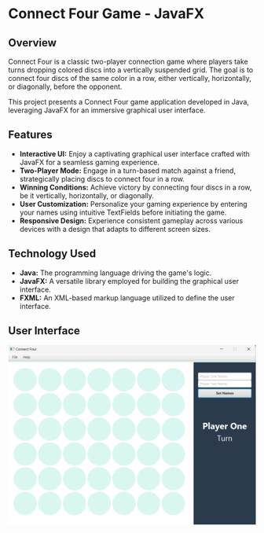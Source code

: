 # Connect Four Game - JavaFX

## Overview

Connect Four is a classic two-player connection game where players take turns dropping colored discs into a vertically suspended grid. The goal is to connect four discs of the same color in a row, either vertically, horizontally, or diagonally, before the opponent.

This project presents a Connect Four game application developed in Java, leveraging JavaFX for an immersive graphical user interface.

## Features

- **Interactive UI:** Enjoy a captivating graphical user interface crafted with JavaFX for a seamless gaming experience.
- **Two-Player Mode:** Engage in a turn-based match against a friend, strategically placing discs to connect four in a row.
- **Winning Conditions:** Achieve victory by connecting four discs in a row, be it vertically, horizontally, or diagonally.
- **User Customization:** Personalize your gaming experience by entering your names using intuitive TextFields before initiating the game.
- **Responsive Design:** Experience consistent gameplay across various devices with a design that adapts to different screen sizes.

## Technology Used

- **Java:** The programming language driving the game's logic.
- **JavaFX:** A versatile library employed for building the graphical user interface.
- **FXML:** An XML-based markup language utilized to define the user interface.

## User Interface
![Connect Four](https://github.com/supriyachilwante/ConnectFour/blob/main/Connect4.png)


